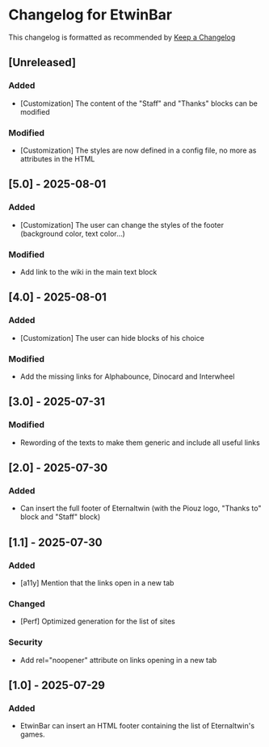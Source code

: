 # Changelog for EtwinBar
This changelog is formatted as recommended by [Keep a Changelog](https://keepachangelog.com/en/1.0.0/)

## [Unreleased]
### Added
- [Customization] The content of the "Staff" and "Thanks" blocks can be modified
### Modified
- [Customization] The styles are now defined in a config file, no more as attributes in the HTML

## [5.0] - 2025-08-01
### Added
-  [Customization] The user can change the styles of the footer (background color, text color...)

### Modified
- Add link to the wiki in the main text block

## [4.0] - 2025-08-01
### Added
- [Customization] The user can hide blocks of his choice

### Modified
- Add the missing links for Alphabounce, Dinocard and Interwheel

## [3.0] - 2025-07-31
### Modified
- Rewording of the texts to make them generic and include all useful links
## [2.0] - 2025-07-30
### Added
- Can insert the full footer of Eternaltwin (with the Piouz logo, "Thanks to" block and "Staff" block)

## [1.1] - 2025-07-30
### Added
- [a11y] Mention that the links open in a new tab

### Changed
- [Perf] Optimized generation for the list of sites

### Security 
- Add rel="noopener" attribute on links opening in a new tab
 
## [1.0] - 2025-07-29
### Added
- EtwinBar can insert an HTML footer containing the list of Eternaltwin's games.
